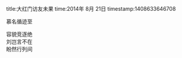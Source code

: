 title:大红门访友未果
time:2014年 8月 21日
timestamp:1408633646708

慕名循迹至<wbr><div>容貌竞逐绝</div><div>刘岂言不在</div><div>盼然行列间</div>